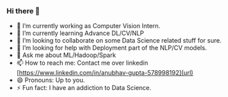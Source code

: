 ### Hi there 👋




- 🔭 I’m currently working as Computer Vision Intern.
- 🌱 I’m currently learning Advance DL/CV/NLP
- 👯 I’m looking to collaborate on some Data Science related stuff for sure.
- 🤔 I’m looking for help with Deployment part of the NLP/CV models.
- 💬 Ask me about ML/Hadoop/Spark
- 📫 How to reach me: Contact me over linkedin [https://www.linkedin.com/in/anubhav-gupta-578998192](url)
- 😄 Pronouns: Up to you.
- ⚡ Fun fact: I have an addiction to Data Science.

